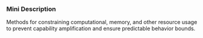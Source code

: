 ### Mini Description

Methods for constraining computational, memory, and other resource usage to prevent capability amplification and ensure predictable behavior bounds.
